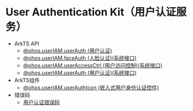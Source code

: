 # User Authentication Kit（用户认证服务）

- ArkTS API<!--user-authentication-arkts-->
  - [@ohos.userIAM.userAuth (用户认证)](js-apis-useriam-userauth.md)
  <!--Del-->
  - [@ohos.userIAM.faceAuth (人脸认证)(系统接口)](js-apis-useriam-faceauth-sys.md)
  - [@ohos.userIAM.userAccessCtrl (用户访问控制)(系统接口)](js-apis-useriam-useraccessctrl-sys.md)
  - [@ohos.userIAM.userAuth (用户认证)(系统接口)](js-apis-useriam-userauth-sys.md)
  <!--DelEnd-->
- ArkTS组件<!--user-authentication-comp-->
  - [@ohos.userIAM.userAuthIcon (嵌入式用户身份认证控件)](ohos-useriam-userauthicon.md)
- 错误码<!--user-authentication-arkts-errcode-->
  - [用户认证错误码](errorcode-useriam.md)
